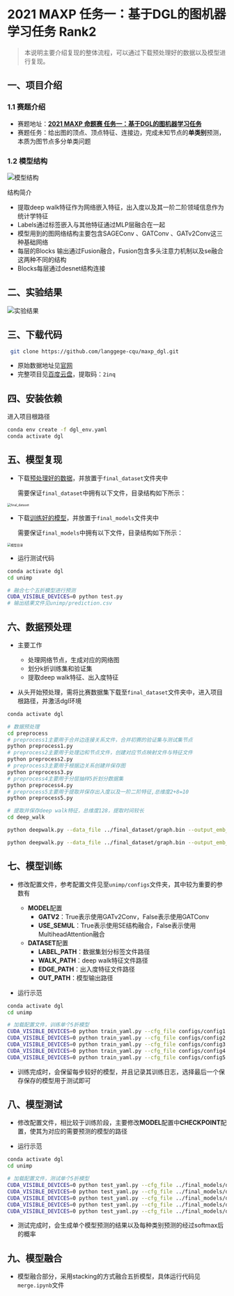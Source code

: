 # 2021 MAXP 任务一：基于DGL的图机器学习任务 Rank2

>本说明主要介绍复现的整体流程，可以通过下载预处理好的数据以及模型进行复现。

## 一、项目介绍

### 1.1 赛题介绍

* 赛题地址：[**2021 MAXP 命题赛 任务一：基于DGL的图机器学习任务**](https://www.biendata.xyz/competition/maxp_dgl/)
* 赛题任务：给出图的顶点、顶点特征、连接边，完成未知节点的**单类别**预测，本质为图节点多分单类问题


### 1.2 模型结构

![模型结构](pic/model.png)

结构简介

* 提取deep walk特征作为网络嵌入特征，出入度以及其一阶二阶领域信息作为统计学特征
* Labels通过标签嵌入与其他特征通过MLP层融合在一起
* 模型用到的图网络结构主要包含SAGEConv 、GATConv 、GATv2Conv这三种基础网络
* 每层的Blocks 输出通过Fusion融合，Fusion包含多头注意力机制以及se融合这两种不同的结构
* Blocks每层通过desnet结构连接

## 二、实验结果

![实验结果](pic/result.png)

## 三、下载代码

```sh
 git clone https://github.com/langgege-cqu/maxp_dgl.git
```
* 原始数据地址见[官网](https://www.biendata.xyz/competition/maxp_dgl/data/)
* 完整项目见[百度云盘](https://pan.baidu.com/s/1wCybVuV8CdRsuV3-43MTpw)，提取码：`2inq`

## 四、安装依赖

进入项目根路径

```sh
conda env create -f dgl_env.yaml
conda activate dgl
```

## 五、模型复现

* 下载[预处理好的数据](https://gohttpserver.asyouknow.cn:606/dgl/submit/final_dataset)，并放置于`final_dataset`文件夹中

  需要保证`final_dataset`中拥有以下文件，目录结构如下所示：

<img src="pic/final_dataset.png" alt="final_dataset" style="zoom:50%;" />

* 下载[训练好的模型](](http://www.vtrust.top:4322/dgl/submit/final_models))，并放置于`final_models`文件夹中

  需要保证`final_models`中拥有以下文件，目录结构如下所示：

<img src="pic/final_models.png" alt="模型目录" style="zoom:50%;" />

* 运行测试代码

```sh
conda activate dgl
cd unimp

# 融合七个五折模型进行预测
CUDA_VISIBLE_DEVICES=0 python test.py
# 输出结果文件见unimp/prediction.csv
```

## 六、数据预处理

* 主要工作
  * 处理网络节点，生成对应的网络图
  * 划分k折训练集和验证集
  * 提取deep walk特征、出入度特征

* 从头开始预处理，需将比赛数据集下载至`final_dataset`文件夹中，进入项目根路径，并激活dgl环境

```sh
conda activate dgl

# 数据预处理
cd preprocess
# preprocess1主要用于合并边连接关系文件，合并初赛的验证集与测试集节点
python preprocess1.py
# preprocess2主要用于处理边和节点文件，创建对应节点映射文件与特征文件
python preprocess2.py
# preprocess3主要用于根据边关系创建并保存图
python preprocess3.py
# preprocess4主要用于分层抽样5折划分数据集
python preprocess4.py
# preprocess5主要用于提取并保存出入度以及一阶二阶特征,总维度2+8=10
python preprocess5.py

# 提取并保存deep walk特征，总维度128，提取时间较长
cd deep_walk

python deepwalk.py --data_file ../final_dataset/graph.bin --output_emb_file ../final_dataset/deep_walk1.npy --mix --gpus 0 1 2 3 4 5 6 7 --batch_size 5000 --window_size 5 --num_walks 50 --negative 1 --neg_weight 1 --walk_length 80  --lap_norm 0.01 --lr 0.1 --use_context_weight

python deepwalk.py --data_file ../final_dataset/graph.bin --output_emb_file ../final_dataset/deep_walk2.npy --mix --gpus 0 1 2 3 4 5 6 7 --batch_size 5000 --window_size 5 --num_walks 50 --negative 1 --neg_weight 1 --walk_length 100 --lap_norm 0.01 --lr 0.1 --use_context_weight
```

## 七、模型训练

* 修改配置文件，参考配置文件见至`unimp/configs`文件夹，其中较为重要的参数有

  * **MODEL**配置
    * **GATV2**：True表示使用GATv2Conv，False表示使用GATConv
    * **USE_SEMUL**：True表示使用SE结构融合，False表示使用MultiheadAttention融合
  * **DATASET**配置
    * **LABEL_PATH**：数据集划分标签文件路径
    * **WALK_PATH**：deep walk特征文件路径
    * **EDGE_PATH**：出入度特征文件路径
    * **OUT_PATH**：模型输出路径

* 运行示范

```sh
conda activate dgl
cd unimp

# 加载配置文件，训练单个5折模型
CUDA_VISIBLE_DEVICES=0 python train_yaml.py --cfg_file configs/config1.yaml
CUDA_VISIBLE_DEVICES=0 python train_yaml.py --cfg_file configs/config2.yaml
CUDA_VISIBLE_DEVICES=0 python train_yaml.py --cfg_file configs/config3.yaml
CUDA_VISIBLE_DEVICES=0 python train_yaml.py --cfg_file configs/config4.yaml
CUDA_VISIBLE_DEVICES=0 python train_yaml.py --cfg_file configs/config5.yaml
```

* 训练完成时，会保留每步较好的模型，并且记录其训练日志，选择最后一个保存保存的模型用于测试即可

## 八、模型测试

* 修改配置文件，相比较于训练阶段，主要修改**MODEL**配置中**CHECKPOINT**配置，使其为对应的需要预测的模型的路径

* 运行示范

```sh
conda activate dgl
cd unimp

# 加载配置文件，测试单个5折模型
CUDA_VISIBLE_DEVICES=0 python test_yaml.py --cfg_file ../final_models/deepwalk1/unimp_split1/config.yaml
CUDA_VISIBLE_DEVICES=0 python test_yaml.py --cfg_file ../final_models/deepwalk1/unimp_split2/config.yaml
CUDA_VISIBLE_DEVICES=0 python test_yaml.py --cfg_file ../final_models/deepwalk1/unimp_split3/config.yaml
CUDA_VISIBLE_DEVICES=0 python test_yaml.py --cfg_file ../final_models/deepwalk1/unimp_split4/config.yaml
CUDA_VISIBLE_DEVICES=0 python test_yaml.py --cfg_file ../final_models/deepwalk1/unimp_split5/config.yaml
```

* 测试完成时，会生成单个模型预测的结果以及每种类别预测的经过softmax后的概率

## 九、模型融合

* 模型融合部分，采用stacking的方式融合五折模型，具体运行代码见`merge.ipynb`文件





